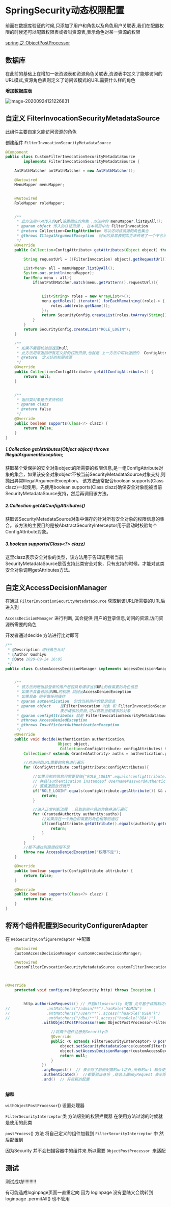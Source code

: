 # SpringSecurity动态权限配置

前面在数据库验证的时候,只添加了用户和角色以及角色用户关联表,我们在配置权限的时候还可以配置权限表或者叫资源表,表示角色对某一资源的权限

[spring 之 ObjectPostProcessor](https://blog.csdn.net/u012881904/article/details/103544151)

## 数据库

在此前的基础上在增加一张资源表和资源角色关联表,资源表中定义了能够访问的URL模式,资源角色表则定义了访问该模式的URL需要什么样的角色

**增加数据库表**

![image-20200924121226831](SpringSecurity%E5%8A%A8%E6%80%81%E6%9D%83%E9%99%90%E9%85%8D%E7%BD%AE.assets/image-20200924121226831.png)

## 自定义 FilterInvocationSecurityMetadataSource

此组件主要自定义能访问资源的角色

创建组件  `FilterInvocationSecurityMetadataSource` 

```java
@Component
public class CustomFilterInvocationSecurityMetadataSource
        implements FilterInvocationSecurityMetadataSource {

    AntPathMatcher antPathMatcher = new AntPathMatcher();

    @Autowired
    MenuMapper menuMapper;


    @Autowired
    RoleMapper roleMapper;


    /**
     * 此方法用户对传入的url设置相应的角色 ,方法内的 menuMapper.listByAll(); 可以缓存在缓存服务器中提速
     * @param object 传入的认证资源 , 在本项目中为 FilterInvocation
     * @return Collection<ConfigAttribute> 可以访问该资源的角色集合
     * @throws IllegalArgumentException  抛出的异常表明向方法传递了一个不合法或不正确的说法
     */
    @Override
    public Collection<ConfigAttribute> getAttributes(Object object) throws IllegalArgumentException {

        String requestUrl = ((FilterInvocation) object).getRequestUrl();

        List<Menu> all = menuMapper.listByAll();
        System.out.println(menuMapper);
        for(Menu menu : all){
            if(antPathMatcher.match(menu.getPattern(),requestUrl)){


                List<String> roles = new ArrayList<>();
                menu.getRoles().iterator().forEachRemaining((role)-> {
                    roles.add(role.getName());
                });
                return SecurityConfig.createList(roles.toArray(String[]::new));
            }
        }
        return SecurityConfig.createList("ROLE_LOGIN");
    }

    /**
     * 如果不需要校验则返回null
     * 此方法用来返回所有定义好的权限资源,也就是 上一方法中可以返回的  ConfigAttribute  ,在启动的时候Security会校验定义好的资源
     * @return  定义好的权限资源
     */
    @Override
    public Collection<ConfigAttribute> getAllConfigAttributes() {
        return null;
    }


    /**
     * 返回类对象是否支持校验
     * @param clazz
     * @return false
     */
    @Override
    public boolean supports(Class<?> clazz) {
        return false;
    }
}

```

##### 1.Collection getAttributes(Object object) throws IllegalArgumentException;

获取某个受保护的安全对象object的所需要的权限信息,是一组ConfigAttribute对象的集合，如果该安全对象object不被当前SecurityMetadataSource对象支持,则抛出异常IllegalArgumentException。
该方法通常配合boolean supports(Class<?> clazz)一起使用，先使用boolean supports(Class<?> clazz)确保安全对象能被当前SecurityMetadataSource支持，然后再调用该方法。

##### 2.Collection getAllConfigAttributes()

获取该SecurityMetadataSource对象中保存的针对所有安全对象的权限信息的集合。该方法的主要目的是被AbstractSecurityInterceptor用于启动时校验每个ConfigAttribute对象。

##### 3.boolean supports(Class<?> clazz)

这里clazz表示安全对象的类型，该方法用于告知调用者当前SecurityMetadataSource是否支持此类安全对象，只有支持的时候，才能对这类安全对象调用getAttributes方法。

## 自定义AccessDecisionManager

在通过 `FilterInvocationSecurityMetadataSource`  获取到该URL所需要的URL后进入到

`AccessDecisionManager` 进行判断, 其会提供 用户的登录信息,访问的资源,访问资源所需要的角色

开发者通过decide 方法进行比对即可

```java
/**
 * @Description 进行角色比对
 * @Author Gushiyu
 * @Date 2020-09-24 16:05
 */
public class CustomAccessDecisionManager implements AccessDecisionManager {


    /**
     * 该方法判断当前登录的用户是否具有请求当前URL的做需要的角色信息
     * 如果不具备访问该URL的权限 就抛出AccessDeniedException
     * 如果具备 则不做任何操作
     * @param authentication  包含当前用户的登录信息
     * @param object    是FilterInvocation 对象 和 FilterInvocationSecurityMetadataSource 是一个意思
     *                  表示请求的资源,可以获取当前请求的对象
     * @param configAttributes 就是 FilterInvocationSecurityMetadataSource 返回的可访问URL的对象
     * @throws AccessDeniedException
     * @throws InsufficientAuthenticationException
     */
    @Override
    public void decide(Authentication authentication,
                       Object object,
                        Collection<ConfigAttribute> configAttributes) throws AccessDeniedException, InsufficientAuthenticationException {
        Collection<? extends GrantedAuthority> auths = authentication.getAuthorities();

        //对访问此URL需要的角色进行遍历
        for (ConfigAttribute configAttribute:configAttributes){

            //如果当前的信息只需要登陆{"ROLE_LOGIN".equals(configAttribute.getAttribute())},
            // 并且{authentication instanceof UsernamePasswordAuthenticationToken} 表示当前用户信息为如果为 UsernamePasswordAuthenticationToken 则表示用户已经登陆
            // 直接返回放行就行
            if("ROLE_LOGIN".equals(configAttribute.getAttribute()) && authentication instanceof UsernamePasswordAuthenticationToken){
                return;
            }

            //进入正常判断流程  ,获取到用户具的角色并进行遍历
            for (GrantedAuthority authority:auths){
                //如果存在一个角色和需要的角色相等则通过
                if(configAttribute.getAttribute().equals(authority.getAuthority())){
                    return;
                }
            }
        }
        //都不通过则报错权限不足
        throw new AccessDeniedException("权限不足");
    }

    @Override
    public boolean supports(ConfigAttribute attribute) {
        return false;
    }

    @Override
    public boolean supports(Class<?> clazz) {
        return false;
    }
}

```

## 将两个组件配置到SecurityConfigurerAdapter

在 `WebSecurityConfigurerAdapter `中配置

```java
	@Autowired
    CustomAccessDecisionManager customAccessDecisionManager;

    @Autowired
    CustomFilterInvocationSecurityMetadataSource customFilterInvocationSecurityMetadataSource;



@Override
    protected void configure(HttpSecurity http) throws Exception {


        http.authorizeRequests() // 开启httpsecurity 配置 允许基于该限制访问HttpServletRequest使用RequestMatcher的实现（即，经由URL模式）
//                .antMatchers("/admin/**").hasRole("ADMIN")
//                .antMatchers("/user/**").access("hasRole('USER')")
//                .antMatchers("/dba/**").access("hasRole('DBA')")
                .withObjectPostProcessor(new ObjectPostProcessor<FilterSecurityInterceptor>() {

                    //将两个组件注册到Security中
                    @Override
                    public <O extends FilterSecurityInterceptor> O postProcess(O object) {
                        object.setSecurityMetadataSource(customFilterInvocationSecurityMetadataSource);
                        object.setAccessDecisionManager(customAccessDecisionManager);
                        return null;
                    }
                })
                .anyRequest()  // 表示除了前面配置的url之外,所有的url 都会使用下面的配置
                .authenticated()  //都要验证身份 ,结合上面anyRequest 表示除了上面自定义的规则其余所有的url都需要遵守authenticated 即所有url都要登录
                .and()  // 开启新的配置
        
```

**解释**

`withObjectPostProcessor`()     设置处理器

`FilterSecurityInterceptor`类   方法级别的权限拦截器  在使用方法过滤的时候就是使用的此类

`postProcess`()  方法 将自己定义的组件加载到  `FilterSecurityInterceptor` 中 然后配置到

因为Security 并不会扫描容器中的组件来 所以需要   `ObjectPostProcessor `来适配



## 测试



测试成功!!!!!!!!!!





有可能造成loginpage页面一直重定向  因为  loginpage 没有登陆又会跳转到loginpage     .permitAll()  也不管用